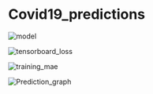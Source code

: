 # Covid19_predictions


![model](https://github.com/user-attachments/assets/73d17436-fe60-48ff-b935-c321cf691e95)

![tensorboard_loss](https://github.com/user-attachments/assets/6f3fef21-05d3-40c1-b1ee-a084781ad31f)


![training_mae](https://github.com/user-attachments/assets/77b3a90a-58e1-4868-b90f-4aa790c04ad5)


![Prediction_graph](https://github.com/user-attachments/assets/ef425aab-8abc-4bb4-8292-3076350e8a25)
